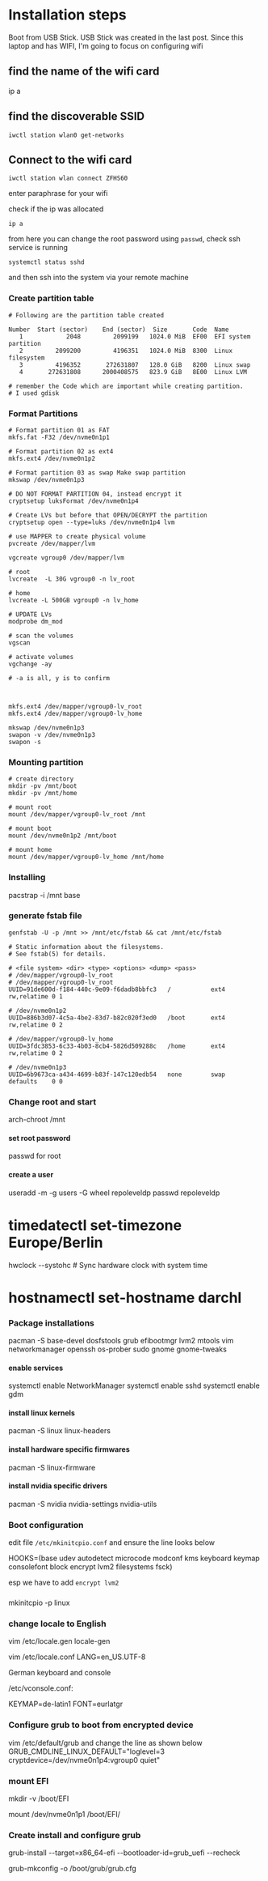 # Installation steps

Boot from USB Stick. USB Stick was created in the last post.
Since this laptop and has WIFI, I'm going to focus on configuring wifi

## find the name of the wifi card
ip a 

## find the discoverable SSID

`iwctl station wlan0 get-networks`

## Connect to the wifi card

`iwctl station wlan connect ZFHS60`

enter paraphrase for your wifi

check if the ip was allocated

`ip a`

from here you can change the root password using
`passwd`, check ssh service is running

`systemctl status sshd`

and then ssh into the system via your remote machine


### Create partition table

```shell
# Following are the partition table created

Number  Start (sector)    End (sector)  Size       Code  Name
   1            2048         2099199   1024.0 MiB  EF00  EFI system partition
   2         2099200         4196351   1024.0 MiB  8300  Linux filesystem
   3         4196352       272631807   128.0 GiB   8200  Linux swap
   4       272631808      2000408575   823.9 GiB   8E00  Linux LVM

# remember the Code which are important while creating partition.
# I used gdisk

```

### Format Partitions

```shell
# Format partition 01 as FAT
mkfs.fat -F32 /dev/nvme0n1p1

# Format partition 02 as ext4
mkfs.ext4 /dev/nvme0n1p2

# Format partition 03 as swap Make swap partition
mkswap /dev/nvme0n1p3

# DO NOT FORMAT PARTITION 04, instead encrypt it
cryptsetup luksFormat /dev/nvme0n1p4

# Create LVs but before that OPEN/DECRYPT the partition
cryptsetup open --type=luks /dev/nvme0n1p4 lvm

# use MAPPER to create physical volume
pvcreate /dev/mapper/lvm

vgcreate vgroup0 /dev/mapper/lvm

# root
lvcreate  -L 30G vgroup0 -n lv_root

# home
lvcreate -L 500GB vgroup0 -n lv_home

# UPDATE LVs
modprobe dm_mod

# scan the volumes
vgscan

# activate volumes
vgchange -ay

# -a is all, y is to confirm



mkfs.ext4 /dev/mapper/vgroup0-lv_root 
mkfs.ext4 /dev/mapper/vgroup0-lv_home

mkswap /dev/nvme0n1p3
swapon -v /dev/nvme0n1p3
swapon -s 
```

### Mounting partition


```shell
# create directory
mkdir -pv /mnt/boot
mkdir -pv /mnt/home

# mount root
mount /dev/mapper/vgroup0-lv_root /mnt

# mount boot
mount /dev/nvme0n1p2 /mnt/boot

# mount home
mount /dev/mapper/vgroup0-lv_home /mnt/home

```

### Installing

pacstrap -i /mnt base

### generate fstab file

```shell
genfstab -U -p /mnt >> /mnt/etc/fstab && cat /mnt/etc/fstab

# Static information about the filesystems.
# See fstab(5) for details.

# <file system> <dir> <type> <options> <dump> <pass>
# /dev/mapper/vgroup0-lv_root
# /dev/mapper/vgroup0-lv_root
UUID=91de600d-f184-440c-9e09-f6dadb8bbfc3	/         	ext4      	rw,relatime	0 1

# /dev/nvme0n1p2
UUID=886b3d07-4c5a-4be2-83d7-b82c020f3ed0	/boot     	ext4      	rw,relatime	0 2

# /dev/mapper/vgroup0-lv_home
UUID=3fdc3853-6c33-4b03-8cb4-5826d509288c	/home     	ext4      	rw,relatime	0 2

# /dev/nvme0n1p3
UUID=6b9673ca-a434-4699-b83f-147c120edb54	none      	swap      	defaults  	0 0

```

### Change root and start

arch-chroot /mnt

#### set root password

passwd for root

#### create a user
useradd -m -g users -G wheel repoleveldp
passwd repoleveldp



# timedatectl set-timezone Europe/Berlin
hwclock --systohc # Sync hardware clock with system time

# hostnamectl set-hostname darchl

### Package installations

pacman -S base-devel dosfstools grub efibootmgr lvm2 mtools vim networkmanager openssh os-prober sudo gnome gnome-tweaks

#### enable services

systemctl enable NetworkManager
systemctl enable sshd
systemctl enable gdm

#### install linux kernels
pacman -S linux linux-headers

#### install hardware specific firmwares

pacman -S linux-firmware

#### install nvidia specific drivers

pacman -S nvidia nvidia-settings nvidia-utils

### Boot configuration

edit file `/etc/mkinitcpio.conf` and ensure the line looks below

HOOKS=(base udev autodetect microcode modconf kms keyboard keymap consolefont block encrypt lvm2 filesystems fsck)

esp we have to add `encrypt lvm2`

###

mkinitcpio -p linux


### change locale to English
vim /etc/locale.gen
locale-gen

vim /etc/locale.conf
LANG=en_US.UTF-8

German keyboard and console

/etc/vconsole.conf:

KEYMAP=de-latin1
FONT=eurlatgr

### Configure grub to boot from encrypted device

vim /etc/default/grub and change the line as shown below
GRUB_CMDLINE_LINUX_DEFAULT="loglevel=3 cryptdevice=/dev/nvme0n1p4:vgroup0 quiet"

### mount EFI

mkdir -v /boot/EFI

mount /dev/nvme0n1p1 /boot/EFI/

### Create install and configure grub
grub-install --target=x86_64-efi --bootloader-id=grub_uefi --recheck

grub-mkconfig -o /boot/grub/grub.cfg